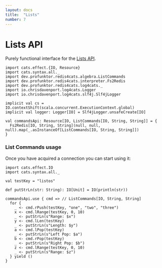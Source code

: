 ```yaml
---
layout: docs
title:  "Lists"
number: 7
---
```


# Lists API

Purely functional interface for the [Lists API](https://redis.io/commands#list).

```tut:book:invisible
import cats.effect.{IO, Resource}
import cats.syntax.all._
import dev.profunktor.redis4cats.algebra.ListCommands
import dev.profunktor.redis4cats.interpreter.Fs2Redis
import dev.profunktor.redis4cats.log4cats._
import io.chrisdavenport.log4cats.Logger
import io.chrisdavenport.log4cats.slf4j.Slf4jLogger

implicit val cs = IO.contextShift(scala.concurrent.ExecutionContext.global)
implicit val logger: Logger[IO] = Slf4jLogger.unsafeCreate[IO]

val commandsApi: Resource[IO, ListCommands[IO, String, String]] = {
  Fs2Redis[IO, String, String](null, null, null).map(_.asInstanceOf[ListCommands[IO, String, String]])
}
```

### List Commands usage

Once you have acquired a connection you can start using it:

```tut:book:silent
import cats.effect.IO
import cats.syntax.all._

val testKey = "listos"

def putStrLn(str: String): IO[Unit] = IO(println(str))

commandsApi.use { cmd => // ListCommands[IO, String, String]
  for {
    _ <- cmd.rPush(testKey, "one", "two", "three")
    x <- cmd.lRange(testKey, 0, 10)
    _ <- putStrLn(s"Range: $x")
    y <- cmd.lLen(testKey)
    _ <- putStrLn(s"Length: $y")
    a <- cmd.lPop(testKey)
    _ <- putStrLn(s"Left Pop: $a")
    b <- cmd.rPop(testKey)
    _ <- putStrLn(s"Right Pop: $b")
    z <- cmd.lRange(testKey, 0, 10)
    _ <- putStrLn(s"Range: $z")
  } yield ()
}
```

